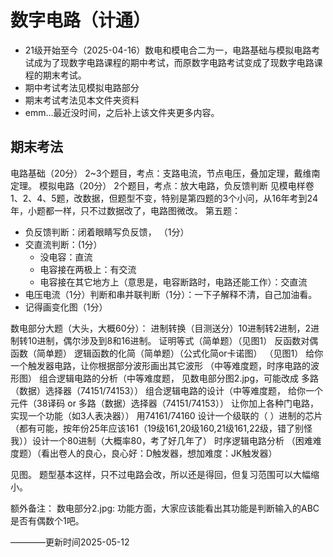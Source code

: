 # 数字电路（计通）
- 21级开始至今（2025-04-16）数电和模电合二为一，电路基础与模拟电路考试成为了现数字电路课程的期中考试，而原数字电路考试变成了现数字电路课程的期末考试。
- 期中考试考法见模拟电路部分
- 期末考试考法见本文件夹资料
- emm...最近没时间，之后补上该文件夹更多内容。


## 期末考法
电路基础（20分） 2~3个题目，考点：支路电流，节点电压，叠加定理，戴维南定理。
模拟电路（20分） 2个题目，考点：放大电路，负反馈判断
见模电样卷 1、2、4、5题，改数据，但题型不变，特别是第四题的3个小问，从16年考到24年，小题都一样，只不过数据改了，电路图微改。
第五题：
- 负反馈判断：闭着眼睛写负反馈，  （1分）
- 交直流判断：(1分）
    - 没电容：直流  
    - 电容接在两极上：有交流
    - 电容接在其它地方上（意思是，电容断路时，电路还能工作）：交直流
- 电压电流（1分）判断和串并联判断（1分）：一下子解释不清，自己加油看。
- 记得画变化图（1分）


数电部分大题（大头，大概60分）：
进制转换（目测送分）10进制转2进制，2进制转10进制，偶尔涉及到8和16进制。
证明等式（简单题）（见图1）
反函数对偶函数（简单题）
逻辑函数的化简（简单题）（公式化简or卡诺图） （见图1）
给你一个触发器电路，让你根据部分波形画出其它波形 （中等难度题，时序电路的波形图）
组合逻辑电路的分析（中等难度题， 见数电部分图2.jpg，可能改成 多路（数据）选择器（74151/74153）） 
组合逻辑电路的设计（中等难度题， 给你一个元件（38译码 or 多路（数据）选择器（74151/74153）） 让你加上各种门电路，实现一个功能（如3人表决器））
用74161/74160 设计一个级联的（   ）进制的芯片 （都有可能，按年份25年应该161（19级161,20级160,21级161,22级，错了别怪我））设计一个80进制（大概率80，考了好几年了） 
时序逻辑电路分析 （困难难度题）（看出卷人的良心，良心好：D触发器，想加难度：JK触发器）


见图。
题型基本这样，只不过电路会改，所以还是得回，但复习范围可以大幅缩小。

额外备注：
数电部分2.jpg:
功能方面，大家应该能看出其功能是判断输入的ABC是否有偶数个1吧。


————更新时间2025-05-12
